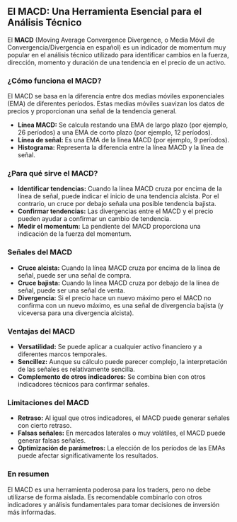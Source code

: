 ## El MACD: Una Herramienta Esencial para el Análisis Técnico

El **MACD** (Moving Average Convergence Divergence, o Media Móvil de Convergencia/Divergencia en español) es un indicador de momentum muy popular en el análisis técnico utilizado para identificar cambios en la fuerza, dirección, momento y duración de una tendencia en el precio de un activo.

### ¿Cómo funciona el MACD?
El MACD se basa en la diferencia entre dos medias móviles exponenciales (EMA) de diferentes períodos. Estas medias móviles suavizan los datos de precios y proporcionan una señal de la tendencia general. 

* **Línea MACD:** Se calcula restando una EMA de largo plazo (por ejemplo, 26 períodos) a una EMA de corto plazo (por ejemplo, 12 períodos).
* **Línea de señal:** Es una EMA de la línea MACD (por ejemplo, 9 períodos).
* **Histograma:** Representa la diferencia entre la línea MACD y la línea de señal.

### ¿Para qué sirve el MACD?
* **Identificar tendencias:** Cuando la línea MACD cruza por encima de la línea de señal, puede indicar el inicio de una tendencia alcista. Por el contrario, un cruce por debajo señala una posible tendencia bajista.
* **Confirmar tendencias:** Las divergencias entre el MACD y el precio pueden ayudar a confirmar un cambio de tendencia.
* **Medir el momentum:** La pendiente del MACD proporciona una indicación de la fuerza del momentum.

### Señales del MACD
* **Cruce alcista:** Cuando la línea MACD cruza por encima de la línea de señal, puede ser una señal de compra.
* **Cruce bajista:** Cuando la línea MACD cruza por debajo de la línea de señal, puede ser una señal de venta.
* **Divergencia:** Si el precio hace un nuevo máximo pero el MACD no confirma con un nuevo máximo, es una señal de divergencia bajista (y viceversa para una divergencia alcista).

### Ventajas del MACD
* **Versatilidad:** Se puede aplicar a cualquier activo financiero y a diferentes marcos temporales.
* **Sencillez:** Aunque su cálculo puede parecer complejo, la interpretación de las señales es relativamente sencilla.
* **Complemento de otros indicadores:** Se combina bien con otros indicadores técnicos para confirmar señales.

### Limitaciones del MACD
* **Retraso:** Al igual que otros indicadores, el MACD puede generar señales con cierto retraso.
* **Falsas señales:** En mercados laterales o muy volátiles, el MACD puede generar falsas señales.
* **Optimización de parámetros:** La elección de los períodos de las EMAs puede afectar significativamente los resultados.

### En resumen
El MACD es una herramienta poderosa para los traders, pero no debe utilizarse de forma aislada. Es recomendable combinarlo con otros indicadores y análisis fundamentales para tomar decisiones de inversión más informadas.

